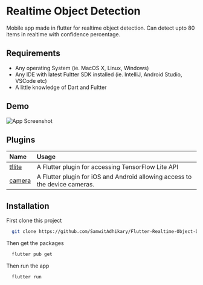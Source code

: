 
# Realtime Object Detection

Mobile app made in flutter for realtime object detection. Can detect upto 80 items in realtime with confidence percentage.

## Requirements
- Any operating System (ie. MacOS X, Linux, Windows)
- Any IDE with latest Fultter SDK installed (ie. IntelliJ, Android Studio, VSCode etc)
- A little knowledge of Dart and Fultter
## Demo

![App Screenshot](https://github.com/SamwitAdhikary/Flutter-Realtime-Object-Detection/blob/master/screenshot/demo.gif)

  
## Plugins


| Name | Usage |
| :-------- | :------- |
| [tflite](https://pub.dev/packages/tflite) | A Flutter plugin for accessing TensorFlow Lite API |
| [camera](https://pub.dev/packages/camera) | A Flutter plugin for iOS and Android allowing access to the device cameras. |


  
## Installation 

First clone this project

```bash 
  git clone https://github.com/SamwitAdhikary/Flutter-Realtime-Object-Detection
```
Then get the packages

```bash
  flutter pub get
```
Then run the app
```bash
  flutter run
```